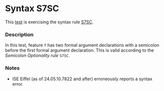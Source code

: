 # Syntax S7SC

This [test](.) is exercising the syntax rule [S7SC](../Readme.md).

### Description

In this test, feature `f` has two formal argument declarations with a semicolon before the first formal argument declaration. This is valid according to the *Semicolon Optionality rule* `S7SC`.

### Notes

* ISE Eiffel (as of 24.05.10.7822 and after) erroneously reports a syntax error.
